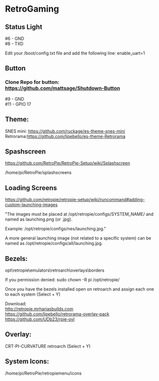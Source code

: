 # RetroGaming



## Status Light  
#6 - GND  
#8 - TXD

Edit your /boot/config.txt file and add the following line:
enable_uart=1

## Button  
### Clone Repo for button: https://github.com/mattsage/Shutdown-Button  
#9 - GND  
#11 - GPIO 17  


## Theme:  
SNES mini: https://github.com/ruckage/es-theme-snes-mini  
Retrorama:https://github.com/lipebello/es-theme-Retrorama  

## Spashscreen  
https://github.com/RetroPie/RetroPie-Setup/wiki/Splashscreen  

/home/pi/RetroPie/splashscreens  
  
## Loading Screens  
https://github.com/retropie/retropie-setup/wiki/runcommand#adding-custom-launching-images  

"The images must be placed at /opt/retropie/configs/SYSTEM_NAME/ and named as launching.png (or .jpg).  

Example: /opt/retropie/configs/nes/launching.jpg."  

A more general launching image (not related to a specific system) can be named as /opt/retropie/configs/all/launching.jpg.  

## Bezels:  
opt\retropie\emulators\retroarch\overlays\borders  

If you permission denied: sudo chown -R pi /opt/retropie/  

Once you have the bezels installed open on retroarch and assign each one to each system (Select + Y)  

Download:  
http://retropie.mrhariasbuilds.com  
https://github.com/lipebello/retrorama-overlay-pack
https://github.com/UDb23/rpie-ovl

## Overlay:  
CRT-PI-CURVATURE
retroarch  (Select + Y)  

## System Icons:  
/home/pi/RetroPie/retropiemenu/icons  

